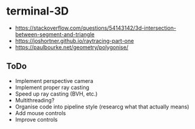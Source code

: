 # terminal-3D
- https://stackoverflow.com/questions/54143142/3d-intersection-between-segment-and-triangle
- https://joshortner.github.io/raytracing-part-one
- https://paulbourke.net/geometry/polygonise/

## ToDo
- Implement perspective camera
- Implement proper ray casting
- Speed up ray casting (BVH, etc.)
- Multithreading?
- Organise code into pipeline style (researcg what that actually means)
- Add mouse controls
- Improve controls